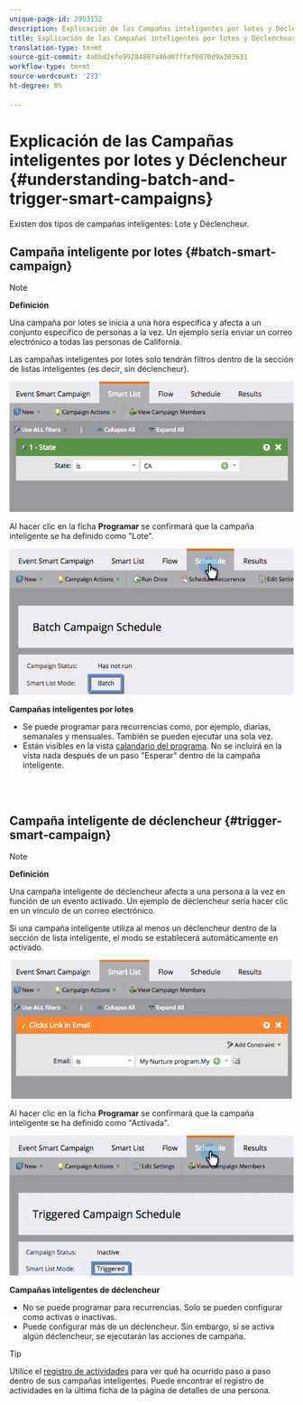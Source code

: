 ```yaml
---
unique-page-id: 2953132
description: Explicación de las Campañas inteligentes por lotes y Déclencheur - Documentos de marketing - Documentación del producto
title: Explicación de las Campañas inteligentes por lotes y Déclencheur
translation-type: tm+mt
source-git-commit: 4a0bd2efe99284807a46d07ffef0070d9a303631
workflow-type: tm+mt
source-wordcount: '273'
ht-degree: 0%

---
```



# Explicación de las Campañas inteligentes por lotes y Déclencheur {#understanding-batch-and-trigger-smart-campaigns}

Existen dos tipos de campañas inteligentes: Lote y Déclencheur.

## Campaña inteligente por lotes {#batch-smart-campaign}

>[!NOTE]
>
>**Definición**
>
>Una campaña por lotes se inicia a una hora específica y afecta a un conjunto específico de personas a la vez. Un ejemplo sería enviar un correo electrónico a todas las personas de California.

Las campañas inteligentes por lotes solo tendrán filtros dentro de la sección de listas inteligentes (es decir, sin déclencheur).

![](assets/batch-filter.png)

Al hacer clic en la ficha **Programar** se confirmará que la campaña inteligente se ha definido como &quot;Lote&quot;.

![](assets/batch-c4.png)

**Campañas inteligentes por lotes**

* Se puede programar para recurrencias como, por ejemplo, diarias, semanales y mensuales. También se pueden ejecutar una sola vez.
* Están visibles en la vista [calandario del programa](/help/marketo/product-docs/core-marketo-concepts/programs/program-schedule-view/navigating-the-program-schedule-view.md). No se incluirá en la vista nada después de un paso &quot;Esperar&quot; dentro de la campaña inteligente.

<br> 

## Campaña inteligente de déclencheur {#trigger-smart-campaign}

>[!NOTE]
>
>**Definición**
>
>Una campaña inteligente de déclencheur afecta a una persona a la vez en función de un evento activado. Un ejemplo de déclencheur sería hacer clic en un vínculo de un correo electrónico.

Si una campaña inteligente utiliza al menos un déclencheur dentro de la sección de lista inteligente, el modo se establecerá automáticamente en activado.

![](assets/trigger.png)

Al hacer clic en la ficha **Programar** se confirmará que la campaña inteligente se ha definido como &quot;Activada&quot;.

![](assets/trigger2.png)

**Campañas inteligentes de déclencheur**

* No se puede programar para recurrencias. Solo se pueden configurar como activas o inactivas.
* Puede configurar más de un déclencheur. Sin embargo, si se activa algún déclencheur, se ejecutarán las acciones de campaña.

>[!TIP]
>
>Utilice el [registro de actividades](/help/marketo/product-docs/core-marketo-concepts/smart-lists-and-static-lists/managing-people-in-smart-lists/locate-the-activity-log-for-a-person.md) para ver qué ha ocurrido paso a paso dentro de sus campañas inteligentes. Puede encontrar el registro de actividades en la última ficha de la página de detalles de una persona.
